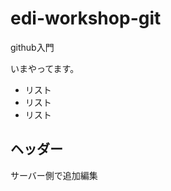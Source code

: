 edi-workshop-git
================

github入門

いまやってます。

- リスト
- リスト
- リスト

ヘッダー
---------
サーバー側で追加編集

